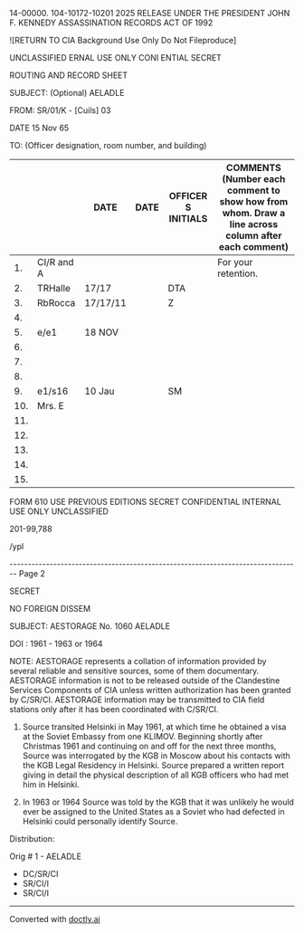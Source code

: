 14-00000.
104-10172-10201
2025 RELEASE UNDER THE PRESIDENT JOHN F. KENNEDY ASSASSINATION RECORDS ACT OF 1992

![RETURN TO CIA Background Use Only Do Not Fileproduce]

UNCLASSIFIED ERNAL USE ONLY CONI ENTIAL SECRET

ROUTING AND RECORD SHEET

SUBJECT: (Optional)
AELADLE

FROM:
SR/01/K - [Cuils] 03

DATE 15 Nov 65

TO: (Officer designation, room number, and building)

|     |            | DATE     | DATE | OFFICER S INITIALS | COMMENTS (Number each comment to show how from whom. Draw a line across column after each comment) |
| --- | ---------- | -------- | ---- | ------------------ | -------------------------------------------------------------------------------------------------- |
| 1.  | CI/R and A |          |      |                    | For your retention.                                                                                |
| 2.  | TRHalle    | 17/17    |      | DTA                |                                                                                                    |
| 3.  | RbRocca    | 17/17/11 |      | Z                  |                                                                                                    |
| 4.  |            |          |      |                    |                                                                                                    |
| 5.  | e/e1       | 18 NOV   |      |                    |                                                                                                    |
| 6.  |            |          |      |                    |                                                                                                    |
| 7.  |            |          |      |                    |                                                                                                    |
| 8.  |            |          |      |                    |                                                                                                    |
| 9.  | e1/s16     | 10 Jau   |      | SM                 |                                                                                                    |
| 10. | Mrs. E     |          |      |                    |                                                                                                    |
| 11. |            |          |      |                    |                                                                                                    |
| 12. |            |          |      |                    |                                                                                                    |
| 13. |            |          |      |                    |                                                                                                    |
| 14. |            |          |      |                    |                                                                                                    |
| 15. |            |          |      |                    |                                                                                                    |


FORM 610 USE PREVIOUS
EDITIONS
SECRET CONFIDENTIAL INTERNAL USE ONLY UNCLASSIFIED

201-99,788

/ypl


-------------------------------------------------------------------------------- Page 2

SECRET

NO FOREIGN DISSEM

SUBJECT: AESTORAGE No. 1060
AELADLE

DOI : 1961 - 1963 or 1964

NOTE: AESTORAGE represents a collation of information provided by several reliable and sensitive sources, some of them documentary. AESTORAGE information is not to be released outside of the Clandestine Services Components of CIA unless written authorization has been granted by C/SR/CI. AESTORAGE information may be transmitted to CIA field stations only after it has been coordinated with C/SR/CI.

1. Source transited Helsinki in May 1961, at which time he obtained a visa at the Soviet Embassy from one KLIMOV. Beginning shortly after Christmas 1961 and continuing on and off for the next three months, Source was interrogated by the KGB in Moscow about his contacts with the KGB Legal Residency in Helsinki. Source prepared a written report giving in detail the physical description of all KGB officers who had met him in Helsinki.

2. In 1963 or 1964 Source was told by the KGB that it was unlikely he would ever be assigned to the United States as a Soviet who had defected in Helsinki could personally identify Source.

Distribution:

Orig # 1 - AELADLE
 - DC/SR/CI
 - SR/CI/I
 - SR/CI/I


---
Converted with [doctly.ai](https://doctly.ai)